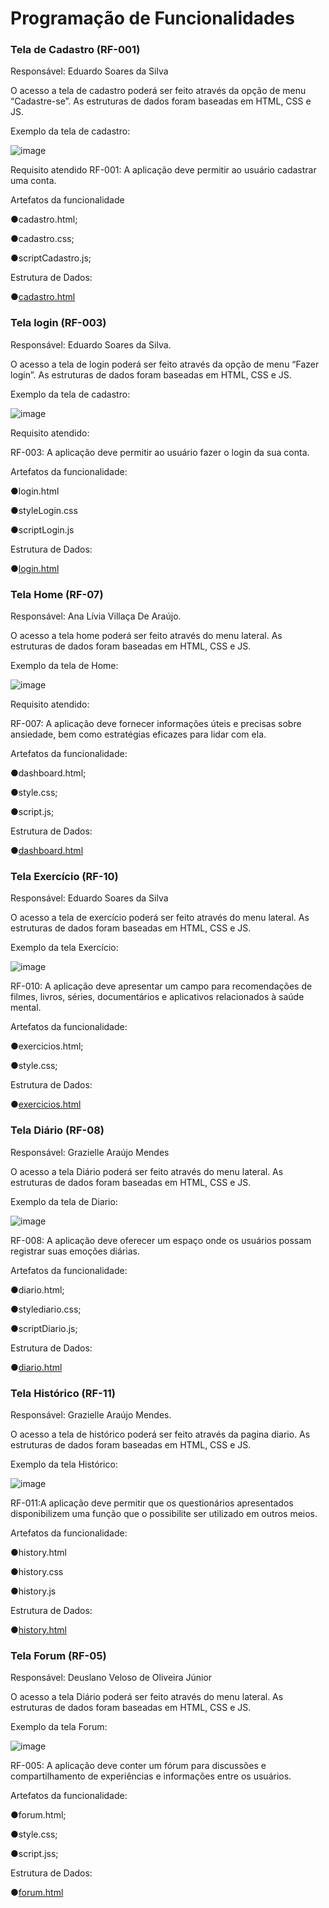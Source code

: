 # Programação de Funcionalidades

### Tela de Cadastro (RF-001)

Responsável: Eduardo Soares da Silva

O acesso a tela de cadastro poderá ser feito através da opção de menu “Cadastre-se”. As estruturas de dados foram baseadas em HTML, CSS e JS.

Exemplo da tela de cadastro: 

![image](https://github.com/ICEI-PUC-Minas-PMV-ADS/pmv-ads-2024-1-e1-proj-web-t11-pmv-ads-2024-1-e1-proj-web-t11-vividly/assets/164579007/872c892f-7c47-43a6-b3c1-ffb77e122042)

Requisito atendido
RF-001: A aplicação deve permitir ao usuário cadastrar uma conta.

Artefatos da funcionalidade

●cadastro.html;

●cadastro.css;

●scriptCadastro.js;

Estrutura de Dados:

●[cadastro.html](https://github.com/ICEI-PUC-Minas-PMV-ADS/pmv-ads-2024-1-e1-proj-web-t11-pmv-ads-2024-1-e1-proj-web-t11-vividly/blob/main/codigo-fonte/Cadastro/scriptCadastro.js)

### Tela login (RF-003)

Responsável: Eduardo Soares da Silva.

O acesso a tela de login poderá ser feito através da opção de menu “Fazer login”. As estruturas de dados foram baseadas em HTML, CSS e JS.

Exemplo da tela de cadastro: 

![image](https://github.com/ICEI-PUC-Minas-PMV-ADS/pmv-ads-2024-1-e1-proj-web-t11-pmv-ads-2024-1-e1-proj-web-t11-vividly/assets/164579007/ab9a7918-6460-4445-a20e-573194ad7d8a)

Requisito atendido:

RF-003: A aplicação deve permitir ao usuário fazer o login da sua conta.

Artefatos da funcionalidade:

●login.html

●styleLogin.css

●scriptLogin.js


Estrutura de Dados:

●[login.html](https://github.com/ICEI-PUC-Minas-PMV-ADS/pmv-ads-2024-1-e1-proj-web-t11-pmv-ads-2024-1-e1-proj-web-t11-vividly/blob/main/codigo-fonte/Login/scriptLogin.js)

### Tela Home (RF-07)

Responsável: Ana Lívia Villaça De Araújo.

O acesso a tela home poderá ser feito através do menu lateral. As estruturas de dados foram baseadas em HTML, CSS e JS.

Exemplo da tela de Home: 

![image](https://github.com/ICEI-PUC-Minas-PMV-ADS/pmv-ads-2024-1-e1-proj-web-t11-pmv-ads-2024-1-e1-proj-web-t11-vividly/assets/164579007/61623bae-941d-4001-bfc5-3bda08b40d5f)

Requisito atendido:

RF-007: A aplicação deve fornecer informações úteis e precisas sobre ansiedade, bem como estratégias eficazes para lidar com ela.

Artefatos da funcionalidade:

●dashboard.html;

●style.css;

●script.js;

Estrutura de Dados:

●[dashboard.html](https://github.com/ICEI-PUC-Minas-PMV-ADS/pmv-ads-2024-1-e1-proj-web-t11-pmv-ads-2024-1-e1-proj-web-t11-vividly/blob/main/codigo-fonte/DASHBOARD/script.js)


### Tela Exercício (RF-10)

Responsável: Eduardo Soares da Silva

O acesso a tela de exercício poderá ser feito através do menu lateral. As estruturas de dados foram baseadas em HTML, CSS e JS.

Exemplo da tela Exercício: 

![image](https://github.com/ICEI-PUC-Minas-PMV-ADS/pmv-ads-2024-1-e1-proj-web-t11-pmv-ads-2024-1-e1-proj-web-t11-vividly/assets/164579007/e7d7dcfa-a5a1-4a70-b7b6-10bec70c06b8)

RF-010: A aplicação deve apresentar um campo para recomendações de filmes, livros, séries, documentários e aplicativos relacionados à saúde mental.

Artefatos da funcionalidade:

●exercicios.html;

●style.css;

Estrutura de Dados:

●[exercicios.html](https://github.com/ICEI-PUC-Minas-PMV-ADS/pmv-ads-2024-1-e1-proj-web-t11-pmv-ads-2024-1-e1-proj-web-t11-vividly/blob/main/codigo-fonte/Exerc%C3%ADcios/scriptExercicios.js)

### Tela Diário (RF-08)

Responsável: Grazielle Araújo Mendes

O acesso a tela Diário poderá ser feito através do menu lateral. As estruturas de dados foram baseadas em HTML, CSS e JS.

Exemplo da tela de Diario: 

![image](https://github.com/ICEI-PUC-Minas-PMV-ADS/pmv-ads-2024-1-e1-proj-web-t11-pmv-ads-2024-1-e1-proj-web-t11-vividly/assets/164579007/1cbbe814-359e-4e64-9eb6-2d4bf4668b0c)

RF-008: A aplicação deve oferecer um espaço onde os usuários possam registrar suas emoções diárias.

Artefatos da funcionalidade:

●diario.html;

●stylediario.css;

●scriptDiario.js;


Estrutura de Dados:

●[diario.html](https://github.com/ICEI-PUC-Minas-PMV-ADS/pmv-ads-2024-1-e1-proj-web-t11-pmv-ads-2024-1-e1-proj-web-t11-vividly/blob/main/codigo-fonte/diario.html/diario.html)

### Tela Histórico (RF-11)

Responsável: Grazielle Araújo Mendes.

O acesso a tela de histórico poderá ser feito através da pagina diario. As estruturas de dados foram baseadas em HTML, CSS e JS.

Exemplo da tela Histórico: 

![image](https://github.com/ICEI-PUC-Minas-PMV-ADS/pmv-ads-2024-1-e1-proj-web-t11-pmv-ads-2024-1-e1-proj-web-t11-vividly/assets/164579007/cacd4b38-e2b5-42aa-a4d1-f5091d562bea)


RF-011:A aplicação deve permitir que os questionários apresentados disponibilizem uma função que o possibilite ser utilizado em outros meios.

Artefatos da funcionalidade:

●history.html

●history.css

●history.js

Estrutura de Dados:

●[history.html](https://github.com/ICEI-PUC-Minas-PMV-ADS/pmv-ads-2024-1-e1-proj-web-t11-pmv-ads-2024-1-e1-proj-web-t11-vividly/blob/main/codigo-fonte/diario.html/history.js)

### Tela Forum (RF-05)

Responsável: Deuslano Veloso de Oliveira Júnior

O acesso a tela Diário poderá ser feito através do menu lateral. As estruturas de dados foram baseadas em HTML, CSS e JS.

Exemplo da tela Forum: 

![image](https://github.com/ICEI-PUC-Minas-PMV-ADS/pmv-ads-2024-1-e1-proj-web-t11-pmv-ads-2024-1-e1-proj-web-t11-vividly/assets/164579007/c02a3549-d7e8-4707-8569-a2fd1e021dd1)


RF-005: A aplicação deve conter um fórum para discussões e compartilhamento de experiências e informações entre os usuários.

Artefatos da funcionalidade:

●forum.html;

●style.css;

●script.jss;


Estrutura de Dados:

●[forum.html](https://github.com/ICEI-PUC-Minas-PMV-ADS/pmv-ads-2024-1-e1-proj-web-t11-pmv-ads-2024-1-e1-proj-web-t11-vividly/blob/main/codigo-fonte/F%C3%B3rum/script.js)



